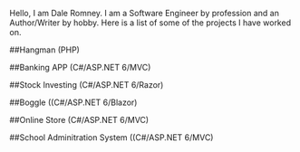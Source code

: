 Hello, I am Dale Romney. I am a Software Engineer by profession and an Author/Writer by hobby.
Here is a list of some of the projects I have worked on.

##Hangman (PHP)

##Banking APP (C#/ASP.NET 6/MVC)

##Stock Investing (C#/ASP.NET 6/Razor)

##Boggle ((C#/ASP.NET 6/Blazor)

##Online Store (C#/ASP.NET 6/MVC)

##School Adminitration System ((C#/ASP.NET 6/MVC)
